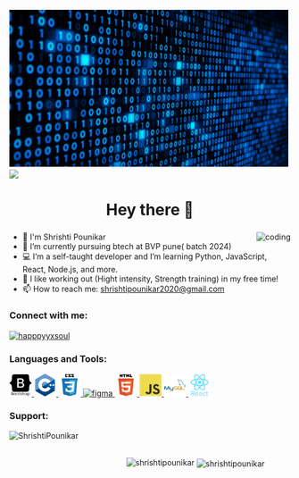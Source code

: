 ![logo](https://github.com/ShrishtiPounikar/Shrishti-Pounikar/blob/main/internet.gif)
<img align="center" src="![image](https://github.com/ShrishtiPounikar/Shrishti-Pounikar/assets/88317813/21613d14-c7a4-42f5-9002-a7430e1db77a)">

<h1 align="center">Hey there 👋</h1>
<h3 align="center"></h3>
<img align="right" alt="coding" src="![image](https://github.com/ShrishtiPounikar/Shrishti-Pounikar/assets/88317813/711b223b-2458-4326-a751-5fbc01c9bdd5)">


- 🚀 I'm Shrishti Pounikar
- 🌱 I’m currently pursuing btech at BVP pune( batch 2024)
- 💻 I’m a self-taught developer and I’m learning Python, JavaScript, React, Node.js, and more.
- 👀 I like working out (Hight intensity, Strength training) in my free time!
- 📫 How to reach me: shrishtipounikar2020@gmail.com
<h3 align="left">Connect with me:</h3>
<p align="left">
<a href="https://instagram.com/happpyyxsoul" target="blank"><img align="center" src="https://raw.githubusercontent.com/rahuldkjain/github-profile-readme-generator/master/src/images/icons/Social/instagram.svg" alt="happpyyxsoul" height="30" width="40" /></a>
</p>

<h3 align="left">Languages and Tools:</h3>
<p align="left"> <a href="https://getbootstrap.com" target="_blank" rel="noreferrer"> <img src="https://raw.githubusercontent.com/devicons/devicon/master/icons/bootstrap/bootstrap-plain-wordmark.svg" alt="bootstrap" width="40" height="40"/> </a> <a href="https://www.w3schools.com/cpp/" target="_blank" rel="noreferrer"> <img src="https://raw.githubusercontent.com/devicons/devicon/master/icons/cplusplus/cplusplus-original.svg" alt="cplusplus" width="40" height="40"/> </a> <a href="https://www.w3schools.com/css/" target="_blank" rel="noreferrer"> <img src="https://raw.githubusercontent.com/devicons/devicon/master/icons/css3/css3-original-wordmark.svg" alt="css3" width="40" height="40"/> </a> <a href="https://www.figma.com/" target="_blank" rel="noreferrer"> <img src="https://www.vectorlogo.zone/logos/figma/figma-icon.svg" alt="figma" width="40" height="40"/> </a> <a href="https://www.w3.org/html/" target="_blank" rel="noreferrer"> <img src="https://raw.githubusercontent.com/devicons/devicon/master/icons/html5/html5-original-wordmark.svg" alt="html5" width="40" height="40"/> </a> <a href="https://developer.mozilla.org/en-US/docs/Web/JavaScript" target="_blank" rel="noreferrer"> <img src="https://raw.githubusercontent.com/devicons/devicon/master/icons/javascript/javascript-original.svg" alt="javascript" width="40" height="40"/> </a> <a href="https://www.mysql.com/" target="_blank" rel="noreferrer"> <img src="https://raw.githubusercontent.com/devicons/devicon/master/icons/mysql/mysql-original-wordmark.svg" alt="mysql" width="40" height="40"/> </a> <a href="https://reactjs.org/" target="_blank" rel="noreferrer"> <img src="https://raw.githubusercontent.com/devicons/devicon/master/icons/react/react-original-wordmark.svg" alt="react" width="40" height="40"/> </a> </p>

<h3 align="left">Support:</h3>
<p><a href="https://www.buymeacoffee.com/ShrishtiPounikar"> <img align="left" src="https://cdn.buymeacoffee.com/buttons/v2/default-yellow.png" height="50" width="210" alt="ShrishtiPounikar" /></a></p><br><br>

<p><img align="left" src="https://github-readme-stats.vercel.app/api/top-langs?username=shrishtipounikar&show_icons=true&locale=en&layout=compact" alt="shrishtipounikar" /></p>

<p>&nbsp;<img align="center" src="https://github-readme-stats.vercel.app/api?username=shrishtipounikar&show_icons=true&locale=en" alt="shrishtipounikar" /></p>
